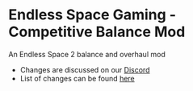 # Endless Space Gaming - Competitive Balance Mod
An Endless Space 2 balance and overhaul mod
* Changes are discussed on our [Discord](https://discord.gg/eAfNtB3)
* List of changes can be found [here](https://github.com/wakystuf/ESG-Mod/wiki/Changelog-EN)
